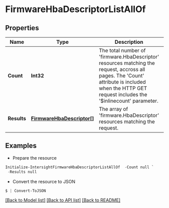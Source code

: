 # FirmwareHbaDescriptorListAllOf
## Properties

Name | Type | Description | Notes
------------ | ------------- | ------------- | -------------
**Count** | **Int32** | The total number of &#39;firmware.HbaDescriptor&#39; resources matching the request, accross all pages. The &#39;Count&#39; attribute is included when the HTTP GET request includes the &#39;$inlinecount&#39; parameter. | [optional] 
**Results** | [**FirmwareHbaDescriptor[]**](FirmwareHbaDescriptor.md) | The array of &#39;firmware.HbaDescriptor&#39; resources matching the request. | [optional] 

## Examples

- Prepare the resource
```powershell
Initialize-IntersightFirmwareHbaDescriptorListAllOf  -Count null `
 -Results null
```

- Convert the resource to JSON
```powershell
$ | Convert-ToJSON
```

[[Back to Model list]](../README.md#documentation-for-models) [[Back to API list]](../README.md#documentation-for-api-endpoints) [[Back to README]](../README.md)

